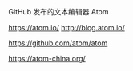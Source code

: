 GitHub 发布的文本编辑器 Atom

https://atom.io/
http://blog.atom.io/

https://github.com/atom/atom


https://atom-china.org/